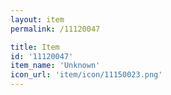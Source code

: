 ```yaml
---
layout: item
permalink: /11120047

title: Item
id: '11120047'
item_name: 'Unknown'
icon_url: 'item/icon/11150023.png'
---
```

